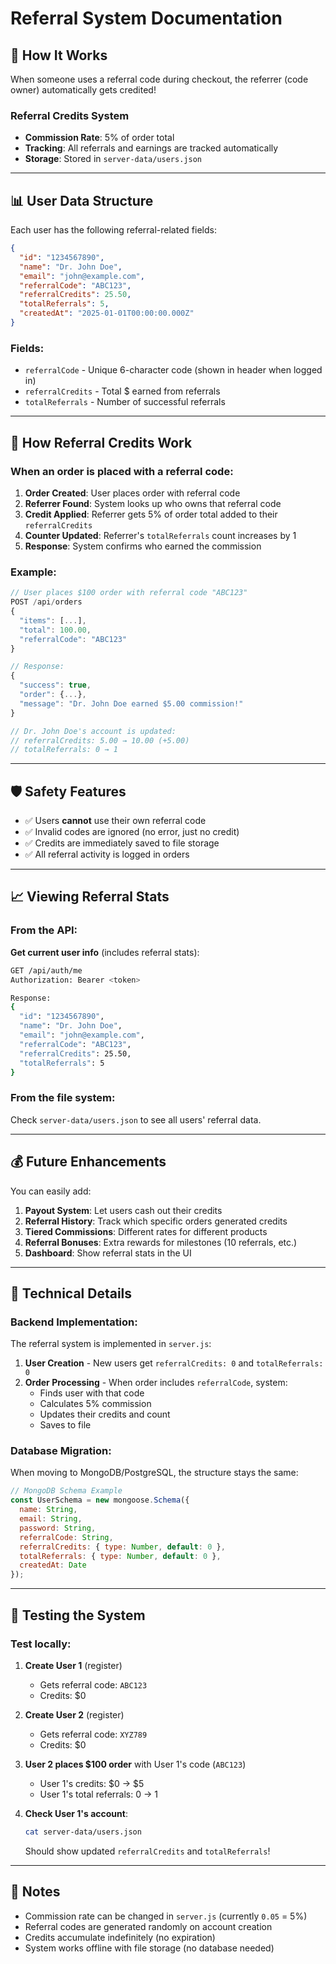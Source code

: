 # Referral System Documentation

## 🎁 How It Works

When someone uses a referral code during checkout, the referrer (code owner) automatically gets credited!

### Referral Credits System

- **Commission Rate**: 5% of order total
- **Tracking**: All referrals and earnings are tracked automatically
- **Storage**: Stored in `server-data/users.json`

---

## 📊 User Data Structure

Each user has the following referral-related fields:

```json
{
  "id": "1234567890",
  "name": "Dr. John Doe",
  "email": "john@example.com",
  "referralCode": "ABC123",
  "referralCredits": 25.50,
  "totalReferrals": 5,
  "createdAt": "2025-01-01T00:00:00.000Z"
}
```

### Fields:
- `referralCode` - Unique 6-character code (shown in header when logged in)
- `referralCredits` - Total $ earned from referrals
- `totalReferrals` - Number of successful referrals

---

## 🔄 How Referral Credits Work

### When an order is placed with a referral code:

1. **Order Created**: User places order with referral code
2. **Referrer Found**: System looks up who owns that referral code
3. **Credit Applied**: Referrer gets 5% of order total added to their `referralCredits`
4. **Counter Updated**: Referrer's `totalReferrals` count increases by 1
5. **Response**: System confirms who earned the commission

### Example:

```javascript
// User places $100 order with referral code "ABC123"
POST /api/orders
{
  "items": [...],
  "total": 100.00,
  "referralCode": "ABC123"
}

// Response:
{
  "success": true,
  "order": {...},
  "message": "Dr. John Doe earned $5.00 commission!"
}

// Dr. John Doe's account is updated:
// referralCredits: 5.00 → 10.00 (+5.00)
// totalReferrals: 0 → 1
```

---

## 🛡️ Safety Features

- ✅ Users **cannot** use their own referral code
- ✅ Invalid codes are ignored (no error, just no credit)
- ✅ Credits are immediately saved to file storage
- ✅ All referral activity is logged in orders

---

## 📈 Viewing Referral Stats

### From the API:

**Get current user info** (includes referral stats):
```bash
GET /api/auth/me
Authorization: Bearer <token>

Response:
{
  "id": "1234567890",
  "name": "Dr. John Doe",
  "email": "john@example.com",
  "referralCode": "ABC123",
  "referralCredits": 25.50,
  "totalReferrals": 5
}
```

### From the file system:

Check `server-data/users.json` to see all users' referral data.

---

## 💰 Future Enhancements

You can easily add:

1. **Payout System**: Let users cash out their credits
2. **Referral History**: Track which specific orders generated credits
3. **Tiered Commissions**: Different rates for different products
4. **Referral Bonuses**: Extra rewards for milestones (10 referrals, etc.)
5. **Dashboard**: Show referral stats in the UI

---

## 🔧 Technical Details

### Backend Implementation:

The referral system is implemented in `server.js`:

1. **User Creation** - New users get `referralCredits: 0` and `totalReferrals: 0`
2. **Order Processing** - When order includes `referralCode`, system:
   - Finds user with that code
   - Calculates 5% commission
   - Updates their credits and count
   - Saves to file

### Database Migration:

When moving to MongoDB/PostgreSQL, the structure stays the same:

```javascript
// MongoDB Schema Example
const UserSchema = new mongoose.Schema({
  name: String,
  email: String,
  password: String,
  referralCode: String,
  referralCredits: { type: Number, default: 0 },
  totalReferrals: { type: Number, default: 0 },
  createdAt: Date
});
```

---

## 🧪 Testing the System

### Test locally:

1. **Create User 1** (register)
   - Gets referral code: `ABC123`
   - Credits: $0

2. **Create User 2** (register)
   - Gets referral code: `XYZ789`
   - Credits: $0

3. **User 2 places $100 order** with User 1's code (`ABC123`)
   - User 1's credits: $0 → $5
   - User 1's total referrals: 0 → 1

4. **Check User 1's account**:
   ```bash
   cat server-data/users.json
   ```
   Should show updated `referralCredits` and `totalReferrals`!

---

## 📝 Notes

- Commission rate can be changed in `server.js` (currently `0.05` = 5%)
- Referral codes are generated randomly on account creation
- Credits accumulate indefinitely (no expiration)
- System works offline with file storage (no database needed)